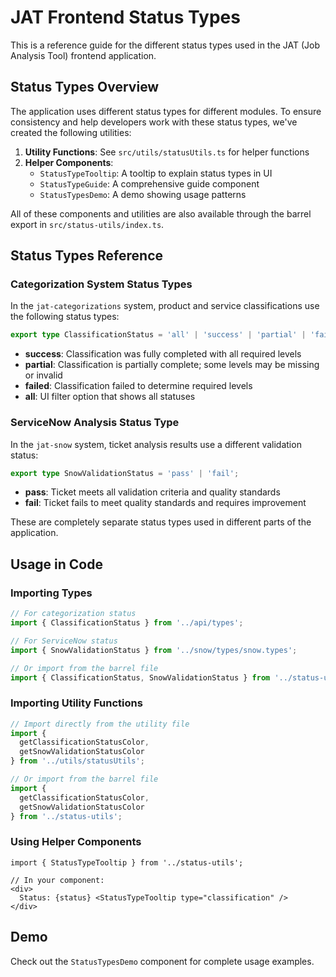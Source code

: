 # JAT Frontend Status Types

This is a reference guide for the different status types used in the JAT (Job Analysis Tool) frontend application.

## Status Types Overview

The application uses different status types for different modules. To ensure consistency and help developers work with these status types, we've created the following utilities:

1. **Utility Functions**: See `src/utils/statusUtils.ts` for helper functions
2. **Helper Components**: 
   - `StatusTypeTooltip`: A tooltip to explain status types in UI
   - `StatusTypeGuide`: A comprehensive guide component
   - `StatusTypesDemo`: A demo showing usage patterns

All of these components and utilities are also available through the barrel export in `src/status-utils/index.ts`.

## Status Types Reference

### Categorization System Status Types

In the `jat-categorizations` system, product and service classifications use the following status types:

```typescript
export type ClassificationStatus = 'all' | 'success' | 'partial' | 'failed';
```

- **success**: Classification was fully completed with all required levels
- **partial**: Classification is partially complete; some levels may be missing or invalid
- **failed**: Classification failed to determine required levels
- **all**: UI filter option that shows all statuses

### ServiceNow Analysis Status Type

In the `jat-snow` system, ticket analysis results use a different validation status:

```typescript
export type SnowValidationStatus = 'pass' | 'fail';
```

- **pass**: Ticket meets all validation criteria and quality standards
- **fail**: Ticket fails to meet quality standards and requires improvement

These are completely separate status types used in different parts of the application.

## Usage in Code

### Importing Types

```typescript
// For categorization status
import { ClassificationStatus } from '../api/types';

// For ServiceNow status
import { SnowValidationStatus } from '../snow/types/snow.types';

// Or import from the barrel file
import { ClassificationStatus, SnowValidationStatus } from '../status-utils';
```

### Importing Utility Functions

```typescript
// Import directly from the utility file
import { 
  getClassificationStatusColor,
  getSnowValidationStatusColor
} from '../utils/statusUtils';

// Or import from the barrel file
import { 
  getClassificationStatusColor,
  getSnowValidationStatusColor
} from '../status-utils';
```

### Using Helper Components

```tsx
import { StatusTypeTooltip } from '../status-utils';

// In your component:
<div>
  Status: {status} <StatusTypeTooltip type="classification" />
</div>
```

## Demo

Check out the `StatusTypesDemo` component for complete usage examples.
